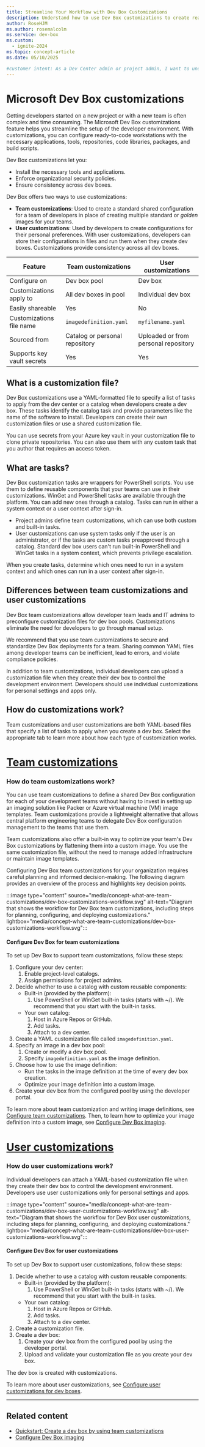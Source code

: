 ```yaml
---
title: Streamline Your Workflow with Dev Box Customizations
description: Understand how to use Dev Box customizations to create ready-to-code configurations for your development teams and individual developers.
author: RoseHJM
ms.author: rosemalcolm
ms.service: dev-box
ms.custom:
  - ignite-2024
ms.topic: concept-article
ms.date: 05/10/2025

#customer intent: As a Dev Center admin or project admin, I want to understand how to use Dev Box customizations so that I can create efficient, ready-to-code configurations for my development teams.
---
```


# Microsoft Dev Box customizations

Getting developers started on a new project or with a new team is often complex and time consuming. The Microsoft Dev Box customizations feature helps you streamline the setup of the developer environment. With customizations, you can configure ready-to-code workstations with the necessary applications, tools, repositories, code libraries, packages, and build scripts.

Dev Box customizations let you:

- Install the necessary tools and applications.
- Enforce organizational security policies.
- Ensure consistency across dev boxes.

Dev Box offers two ways to use customizations:

- **Team customizations**: Used to create a standard shared configuration for a team of developers in place of creating multiple standard or *golden* images for your teams.
- **User customizations**: Used by developers to create configurations for their personal preferences. With user customizations, developers can store their configurations in files and run them when they create dev boxes. Customizations provide consistency across all dev boxes.

| Feature                     | Team customizations       | User customizations |
|-----------------------------|---------------------------|---------------------------|
| Configure on            | Dev box pool             | Dev box                   |
| Customizations apply to | All dev boxes in pool    | Individual dev box        |
| Easily shareable        | Yes                      | No                        |
| Customizations file name| `imagedefinition.yaml`    | `myfilename.yaml`         |
| Sourced from            | Catalog or personal repository | Uploaded or from personal repository |
| Supports key vault secrets | Yes                  | Yes                       |

## What is a customization file?

Dev Box customizations use a YAML-formatted file to specify a list of tasks to apply from the dev center or a catalog when developers create a dev box. These tasks identify the catalog task and provide parameters like the name of the software to install. Developers can create their own customization files or use a shared customization file.

You can use secrets from your Azure key vault in your customization file to clone private repositories. You can also use them with any custom task that you author that requires an access token.

## What are tasks?

Dev Box customization tasks are wrappers for PowerShell scripts. You use them to define reusable components that your teams can use in their customizations. WinGet and PowerShell tasks are available through the platform. You can add new ones through a catalog. Tasks can run in either a system context or a user context after sign-in.

- Project admins define team customizations, which can use both custom and built-in tasks.
- User customizations can use system tasks only if the user is an administrator, or if the tasks are custom tasks preapproved through a catalog. Standard dev box users can't run built-in PowerShell and WinGet tasks in a system context, which prevents privilege escalation.

When you create tasks, determine which ones need to run in a system context and which ones can run in a user context after sign-in.

## Differences between team customizations and user customizations

Dev Box team customizations allow developer team leads and IT admins to preconfigure customization files for dev box pools. Customizations eliminate the need for developers to go through manual setup.

We recommend that you use team customizations to secure and standardize Dev Box deployments for a team. Sharing common YAML files among developer teams can be inefficient, lead to errors, and violate compliance policies.

In addition to team customizations, individual developers can upload a customization file when they create their dev box to control the development environment. Developers should use individual customizations for personal settings and apps only.

## How do customizations work?

Team customizations and user customizations are both YAML-based files that specify a list of tasks to apply when you create a dev box. Select the appropriate tab to learn more about how each type of customization works.

# [Team customizations](#tab/team-customizations)

### How do team customizations work?

You can use team customizations to define a shared Dev Box configuration for each of your development teams without having to invest in setting up an imaging solution like Packer or Azure virtual machine (VM) image templates. Team customizations provide a lightweight alternative that allows central platform engineering teams to delegate Dev Box configuration management to the teams that use them.

Team customizations also offer a built-in way to optimize your team's Dev Box customizations by flattening them into a custom image. You use the same customization file, without the need to manage added infrastructure or maintain image templates.

Configuring Dev Box team customizations for your organization requires careful planning and informed decision-making. The following diagram provides an overview of the process and highlights key decision points.

:::image type="content" source="media/concept-what-are-team-customizations/dev-box-customizations-workflow.svg" alt-text="Diagram that shows the workflow for Dev Box team customizations, including steps for planning, configuring, and deploying customizations." lightbox="media/concept-what-are-team-customizations/dev-box-customizations-workflow.svg":::

#### Configure Dev Box for team customizations

To set up Dev Box to support team customizations, follow these steps:

1. Configure your dev center:
   1. Enable project-level catalogs.
   1. Assign permissions for project admins.
1. Decide whether to use a catalog with custom reusable components:
   - Built-in (provided by the platform):
      1. Use PowerShell or WinGet built-in tasks (starts with ~/). We recommend that you start with the built-in tasks.
   - Your own catalog:
      1. Host in Azure Repos or GitHub.
      1. Add tasks.
      1. Attach to a dev center.
1. Create a YAML customization file called `imagedefinition.yaml`.
1. Specify an image in a dev box pool:
   1. Create or modify a dev box pool.
   1. Specify `imagedefinition.yaml` as the image definition.
1. Choose how to use the image definition:
   - Run the tasks in the image definition at the time of every dev box creation.
   - Optimize your image definition into a custom image.
1. Create your dev box from the configured pool by using the developer portal.

To learn more about team customization and writing image definitions, see [Configure team customizations](how-to-configure-team-customizations.md).
Then, to learn how to optimize your image definition into a custom image, see [Configure Dev Box imaging](how-to-configure-dev-box-imaging.md).

# [User customizations](#tab/user-customizations)

### How do user customizations work?

Individual developers can attach a YAML-based customization file when they create their dev box to control the development environment. Developers use user customizations only for personal settings and apps.

:::image type="content" source="media/concept-what-are-team-customizations/dev-box-user-customizations-workflow.svg" alt-text="Diagram that shows the workflow for Dev Box user customizations, including steps for planning, configuring, and deploying customizations." lightbox="media/concept-what-are-team-customizations/dev-box-user-customizations-workflow.svg":::

#### Configure Dev Box for user customizations

To set up Dev Box to support user customizations, follow these steps:

1. Decide whether to use a catalog with custom reusable components:
    - Built-in (provided by the platform):
        1. Use PowerShell or WinGet built-in tasks (starts with ~/). We recommend that you start with the built-in tasks.
    - Your own catalog:
        1. Host in Azure Repos or GitHub.
        1. Add tasks.
        1. Attach to a dev center.
1. Create a customization file.
1. Create a dev box:
    1. Create your dev box from the configured pool by using the developer portal.
    1. Upload and validate your customization file as you create your dev box.

The dev box is created with customizations.

To learn more about user customizations, see [Configure user customizations for dev boxes](how-to-configure-user-customizations.md).

---

## Related content

- [Quickstart: Create a dev box by using team customizations](quickstart-team-customizations.md)
- [Configure Dev Box imaging](how-to-configure-dev-box-imaging.md)

